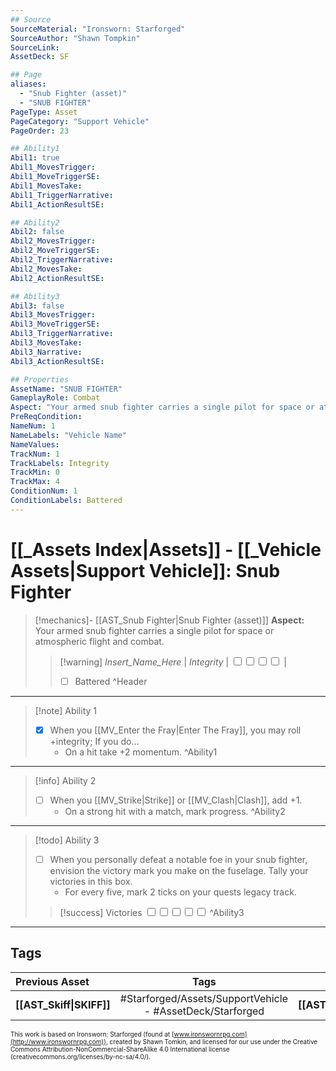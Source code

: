 ```yaml
---
## Source
SourceMaterial: "Ironsworn: Starforged"
SourceAuthor: "Shawn Tompkin"
SourceLink: 
AssetDeck: SF

## Page
aliases:
  - "Snub Fighter (asset)"
  - "SNUB FIGHTER"
PageType: Asset
PageCategory: "Support Vehicle"
PageOrder: 23

## Ability1
Abil1: true
Abil1_MovesTrigger:
Abil1_MoveTriggerSE:
Abil1_MovesTake:
Abil1_TriggerNarrative:
Abil1_ActionResultSE:

## Ability2
Abil2: false
Abil2_MovesTrigger:
Abil2_MoveTriggerSE:
Abil2_TriggerNarrative:
Abil2_MovesTake:
Abil2_ActionResultSE:

## Ability3
Abil3: false
Abil3_MovesTrigger:
Abil3_MoveTriggerSE:
Abil3_TriggerNarrative:
Abil3_MovesTake:
Abil3_Narrative:
Abil3_ActionResultSE:

## Properties
AssetName: "SNUB FIGHTER"
GameplayRole: Combat
Aspect: "Your armed snub fighter carries a single pilot for space or atmospheric flight and combat."
PreReqCondition: 
NameNum: 1
NameLabels: "Vehicle Name"
NameValues:
TrackNum: 1
TrackLabels: Integrity
TrackMin: 0
TrackMax: 4
ConditionNum: 1
ConditionLabels: Battered
---
```

# [[_Assets Index|Assets]] - [[_Vehicle Assets|Support Vehicle]]: Snub Fighter
> [!mechanics]- [[AST_Snub Fighter|Snub Fighter (asset)]]
> **Aspect:** Your armed snub fighter carries a single pilot for space or atmospheric flight and combat.
> > [!warning] _Insert_Name_Here_ | *Integrity* | <input type="checkbox" /><input type="checkbox" /><input type="checkbox" /><input type="checkbox" /> |
> > - [ ] Battered ^Header
___
> [!note] Ability 1
> - [x] When you [[MV_Enter the Fray|Enter The Fray]], you may roll +integrity; If you do...
> 	- On a hit take +2 momentum. ^Ability1
___
> [!info] Ability 2
> - [ ] When you [[MV_Strike|Strike]] or [[MV_Clash|Clash]], add +1. 
> 	- On a strong hit with a match, mark progress. ^Ability2
___
> [!todo] Ability 3
> - [ ] When you personally defeat a notable foe in your snub fighter, envision the victory mark you make on the fuselage. Tally your victories in this box. 
> 	- For every five, mark 2 ticks on your quests legacy track.
> 
> > [!success] Victories
> > <input type="checkbox" /><input type="checkbox" /><input type="checkbox" /><input type="checkbox" /><input type="checkbox" /> ^Ability3
___

## Tags
| Previous Asset | Tags | Next Asset |
| :--- | :---: | ---: |
| **[[AST_Skiff\|SKIFF]]** | #Starforged/Assets/SupportVehicle - #AssetDeck/Starforged | **[[AST_Ace\|ACE]]** |

<font size=-2>This work is based on Ironsworn: Starforged (found at [www.ironswornrpg.com](http://www.ironswornrpg.com)), created by Shawn Tomkin, and licensed for our use under the Creative Commons Attribution-NonCommercial-ShareAlike 4.0 International license  (creativecommons.org/licenses/by-nc-sa/4.0/).</font>